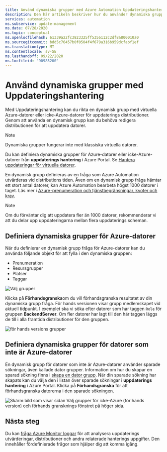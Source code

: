 ```yaml
---
title: Använd dynamiska grupper med Azure Automation Uppdateringshantering
description: Den här artikeln beskriver hur du använder dynamiska grupper med Azure Automation Uppdateringshantering.
services: automation
ms.subservice: update-management
ms.date: 07/28/2020
ms.topic: conceptual
ms.openlocfilehash: 61339a22fc3823325ff5356112c2df8a800010a0
ms.sourcegitcommit: bdd5c76457b0f0504f4f679a316b959dcfabf1ef
ms.translationtype: MT
ms.contentlocale: sv-SE
ms.lasthandoff: 09/22/2020
ms.locfileid: "90985200"
---
```

# <a name="use-dynamic-groups-with-update-management"></a>Använd dynamiska grupper med Uppdateringshantering

Med Uppdateringshantering kan du rikta en dynamisk grupp med virtuella Azure-datorer eller icke-Azure-datorer för uppdaterings distributioner. Genom att använda en dynamisk grupp kan du behöva redigera distributionen för att uppdatera datorer.

> [!NOTE]
> Dynamiska grupper fungerar inte med klassiska virtuella datorer.

Du kan definiera dynamiska grupper för Azure-datorer eller icke-Azure-datorer från **uppdaterings hantering** i Azure Portal. Se [Hantera uppdateringar för virtuella datorer](update-mgmt-manage-updates-for-vm.md).

En dynamisk grupp definieras av en fråga som Azure Automation utvärderas vid distributions tiden. Även om en dynamisk grupp fråga hämtar ett stort antal datorer, kan Azure Automation bearbeta högst 1000 datorer i taget. Läs mer i [Azure-prenumeration och tjänstbegränsningar, kvoter och krav](../../azure-resource-manager/management/azure-subscription-service-limits.md#update-management).

> [!NOTE]
> Om du förväntar dig att uppdatera fler än 1000 datorer, rekommenderar vi att du delar upp uppdateringarna mellan flera uppdaterings scheman. 

## <a name="define-dynamic-groups-for-azure-machines"></a>Definiera dynamiska grupper för Azure-datorer

När du definierar en dynamisk grupp fråga för Azure-datorer kan du använda följande objekt för att fylla i den dynamiska gruppen:

* Prenumeration
* Resursgrupper
* Platser
* Taggar

![Välj grupper](./media/update-mgmt-groups/select-groups.png)

Klicka på **Förhandsgranska**om du vill förhandsgranska resultatet av din dynamiska grupp fråga. För hands versionen visar grupp medlemskapet vid aktuell tidpunkt. I exemplet ska vi söka efter datorer som har taggen `Role` för gruppen **BackendServer**. Om fler datorer har lagt till den här taggen läggs de till i alla framtida distributioner för den gruppen.

![för hands versions grupper](./media/update-mgmt-groups/preview-groups.png)

## <a name="define-dynamic-groups-for-non-azure-machines"></a>Definiera dynamiska grupper för datorer som inte är Azure-datorer

En dynamisk grupp för datorer som inte är Azure-datorer använder sparade sökningar, även kallade dator grupper. Information om hur du skapar en sparad sökning finns i [skapa en dator grupp](../../azure-monitor/platform/computer-groups.md#creating-a-computer-group). När din sparade sökning har skapats kan du välja den i listan över sparade sökningar i **uppdaterings hantering** i Azure Portal. Klicka på **Förhandsgranska** för att förhandsgranska datorerna i den sparade sökningen.

![Skärm bild som visar sidan Välj grupper för icke-Azure (för hands version) och förhands gransknings fönstret på höger sida.](./media/update-mgmt-groups/select-groups-2.png)

## <a name="next-steps"></a>Nästa steg

Du kan [fråga Azure Monitor loggar](update-mgmt-query-logs.md) för att analysera uppdaterings utvärderingar, distributioner och andra relaterade hanterings uppgifter. Den innehåller fördefinierade frågor som hjälper dig att komma igång.
